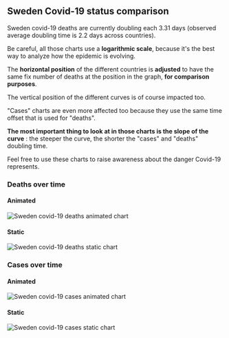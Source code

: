 ## Sweden Covid-19 status comparison 

Sweden covid-19 deaths are currently doubling each 3.31 days (observed average doubling time is 2.2 days across countries).



Be careful, all those charts use a **logarithmic scale**, because it's the best way to analyze how the epidemic is evolving.
 
The **horizontal position** of the different countries is **adjusted** to have the same fix number of deaths at the position in the graph, **for comparison purposes**.

The vertical position of the different curves is of course impacted too.

"Cases" charts are even more affected too because they use the same time offset that is used for "deaths".

**The most important thing to look at in those charts is the slope of the curve** : the steeper the curve, the shorter the "cases" and "deaths" doubling time.

Feel free to use these charts to raise awareness about the danger Covid-19 represents. 


 
### Deaths over time
 
#### Animated
![Sweden covid-19 deaths animated chart](https://raw.githubusercontent.com/madlag/coronavirus_study/master/notebooks/graphs/2020-03-22/countries/Sweden/2020-03-22_Sweden_deaths.gif "Sweden covid-19 deaths animated chart")   
 
#### Static
![Sweden covid-19 deaths static chart](https://raw.githubusercontent.com/madlag/coronavirus_study/master/notebooks/graphs/2020-03-22/countries/Sweden/2020-03-22_Sweden_deaths.png "Sweden covid-19 deaths static chart")   

 
### Cases over time
 
#### Animated
![Sweden covid-19 cases animated chart](https://raw.githubusercontent.com/madlag/coronavirus_study/master/notebooks/graphs/2020-03-22/countries/Sweden/2020-03-22_Sweden_cases.gif "Sweden covid-19 cases animated chart")   
 
#### Static
![Sweden covid-19 cases static chart](https://raw.githubusercontent.com/madlag/coronavirus_study/master/notebooks/graphs/2020-03-22/countries/Sweden/2020-03-22_Sweden_cases.png "Sweden covid-19 cases static chart")   

